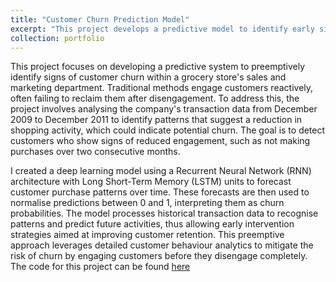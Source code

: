 ```yaml
---
title: "Customer Churn Prediction Model"
excerpt: "This project develops a predictive model to identify early signs of customer churn at a popular UK grocery store chain, using deep learning techniques on historical transaction data. By analyzing patterns of customer engagement, the model forecasts future purchase behaviours and identifies potential churn risks, allowing proactive retention strategies to be implemented effectively. <br/><img src='/images/rnn.png'>"
collection: portfolio
---
```


This project focuses on developing a predictive system to preemptively identify signs of customer churn within a grocery store's sales and marketing department. Traditional methods engage customers reactively, often failing to reclaim them after disengagement. To address this, the project involves analysing the company's transaction data from December 2009 to December 2011 to identify patterns that suggest a reduction in shopping activity, which could indicate potential churn. The goal is to detect customers who show signs of reduced engagement, such as not making purchases over two consecutive months.

I created a deep learning model using a Recurrent Neural Network (RNN) architecture with Long Short-Term Memory (LSTM) units to forecast customer purchase patterns over time. 
These forecasts are then used to normalise predictions between 0 and 1, interpreting them as churn probabilities. The model processes historical transaction data to recognise 
patterns and predict future activities, thus allowing early intervention strategies aimed at improving customer retention. This preemptive approach leverages detailed customer 
behaviour analytics to mitigate the risk of churn by engaging customers before they disengage completely. The code for this project can be found [here](https://github.com/GiuseppeIncardona9/Data-Driven-Projects/blob/main/Customer%20Churn%20Prediction/Customer%20Churn%20Prediction%20Model.ipynb)
